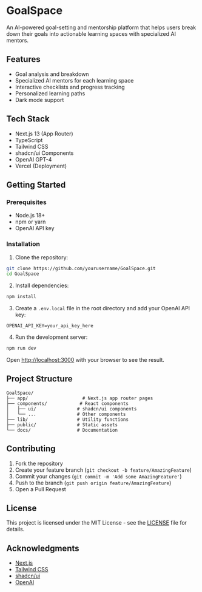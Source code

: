 # GoalSpace

An AI-powered goal-setting and mentorship platform that helps users break down their goals into actionable learning spaces with specialized AI mentors.

## Features

- Goal analysis and breakdown
- Specialized AI mentors for each learning space
- Interactive checklists and progress tracking
- Personalized learning paths
- Dark mode support

## Tech Stack

- Next.js 13 (App Router)
- TypeScript
- Tailwind CSS
- shadcn/ui Components
- OpenAI GPT-4
- Vercel (Deployment)

## Getting Started

### Prerequisites

- Node.js 18+ 
- npm or yarn
- OpenAI API key

### Installation

1. Clone the repository:
```bash
git clone https://github.com/yourusername/GoalSpace.git
cd GoalSpace
```

2. Install dependencies:
```bash
npm install
```

3. Create a `.env.local` file in the root directory and add your OpenAI API key:
```env
OPENAI_API_KEY=your_api_key_here
```

4. Run the development server:
```bash
npm run dev
```

Open [http://localhost:3000](http://localhost:3000) with your browser to see the result.

## Project Structure

```
GoalSpace/
├── app/                    # Next.js app router pages
├── components/            # React components
│   ├── ui/               # shadcn/ui components
│   └── ...               # Other components
├── lib/                  # Utility functions
├── public/               # Static assets
└── docs/                 # Documentation
```

## Contributing

1. Fork the repository
2. Create your feature branch (`git checkout -b feature/AmazingFeature`)
3. Commit your changes (`git commit -m 'Add some AmazingFeature'`)
4. Push to the branch (`git push origin feature/AmazingFeature`)
5. Open a Pull Request

## License

This project is licensed under the MIT License - see the [LICENSE](LICENSE) file for details.

## Acknowledgments

- [Next.js](https://nextjs.org/)
- [Tailwind CSS](https://tailwindcss.com/)
- [shadcn/ui](https://ui.shadcn.com/)
- [OpenAI](https://openai.com/) 